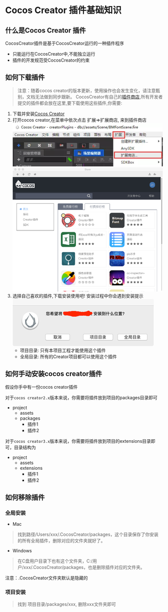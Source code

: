 # Cocos Creator 插件基础知识

## 什么是Cocos Creator 插件
CocosCreator插件是基于CocosCreator运行的一种插件程序
- 只能运行在CocosCreator中,不能独立运行
- 插件的开发规范受CocosCreator的约束

## 如何下载插件
> 注意：随着cocos creator的版本更新，使用操作也会发生变化，请注意甄别，文档无法做到同步跟新。
CocosCreator有自己的[插件商店](http://store.cocos.com/),所有开发者提交的插件都会放在这里,要下载使用这些插件,你需要:
1. 下载并安装[Cocos Creator](https://www.cocos.com/history)
2. 打开cocos creator,在菜单中依次点击 扩展=>扩展商店, 来到插件商店
 ![](.what_images/eae50c4f.png)
 ![](.what_images/0ccb6cc7.png)
3. 选择自己喜欢的插件,下载安装使用吧! 
    安装过程中你会遇到安装提示
    ![](.index_images/66aa718e.png)
    - 项目目录: 只有本项目工程才能使用这个插件
    - 全局目录: 所有的Creator项目都可以使用这个插件

## 如何手动安装cocos creator插件
假设你手中有一份cocos creator插件

对于`cocos creator2.x`版本来说，你需要将插件放到项目的packages目录即可
- project
    - assets
    - packages
        - 插件1
        - 插件2
        
对于`cocos creator3.x`版本来说，你需要将插件放到项目的extensions目录即可，目录结构为
- project
    - assets
    - extensions
        - 插件1
        - 插件2

## 如何移除插件
### 全局安装
- Mac     
>找到路径/Users/xxx/.CocosCreator/packages，这个目录保存了你安装的所有全局插件，删除对应的文件夹就好了。
- Windows   
>在C盘用户目录下也有这个文件夹，C:/用户/xxx/.CocosCreator/packages，也是删除插件对应的文件夹。

注意：.CocosCreator文件夹默认是隐藏的

### 项目安装
>找到 项目目录/packages/xxx, 删除xxx文件夹即可